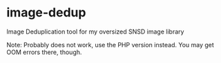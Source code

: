 image-dedup
===========

Image Deduplication tool for my oversized SNSD image library

Note: Probably does not work, use the PHP version instead. You may get OOM errors there, though.
